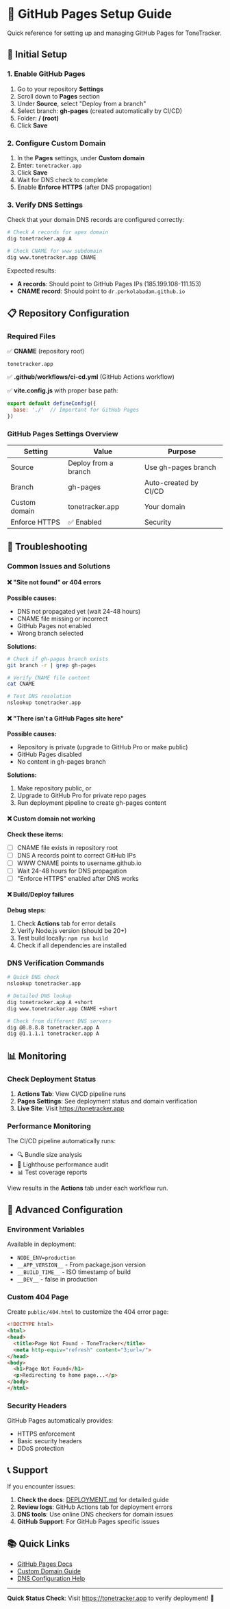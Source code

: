 # 📖 GitHub Pages Setup Guide

Quick reference for setting up and managing GitHub Pages for ToneTracker.

## 🚀 Initial Setup

### 1. Enable GitHub Pages

1. Go to your repository **Settings**
2. Scroll down to **Pages** section
3. Under **Source**, select "Deploy from a branch"
4. Select branch: **gh-pages** (created automatically by CI/CD)
5. Folder: **/ (root)**
6. Click **Save**

### 2. Configure Custom Domain

1. In the **Pages** settings, under **Custom domain**
2. Enter: `tonetracker.app`
3. Click **Save**
4. Wait for DNS check to complete
5. Enable **Enforce HTTPS** (after DNS propagation)

### 3. Verify DNS Settings

Check that your domain DNS records are configured correctly:

```bash
# Check A records for apex domain
dig tonetracker.app A

# Check CNAME for www subdomain  
dig www.tonetracker.app CNAME
```

Expected results:
- **A records**: Should point to GitHub Pages IPs (185.199.108-111.153)
- **CNAME record**: Should point to `dr.porkolabadam.github.io`

## 📋 Repository Configuration

### Required Files

✅ **CNAME** (repository root)
```
tonetracker.app
```

✅ **.github/workflows/ci-cd.yml** (GitHub Actions workflow)

✅ **vite.config.js** with proper base path:
```javascript
export default defineConfig({
  base: './'  // Important for GitHub Pages
})
```

### GitHub Pages Settings Overview

| Setting | Value | Purpose |
|---------|-------|---------|
| Source | Deploy from a branch | Use gh-pages branch |
| Branch | gh-pages | Auto-created by CI/CD |
| Custom domain | tonetracker.app | Your domain |
| Enforce HTTPS | ✅ Enabled | Security |

## 🔧 Troubleshooting

### Common Issues and Solutions

#### ❌ "Site not found" or 404 errors

**Possible causes:**
- DNS not propagated yet (wait 24-48 hours)
- CNAME file missing or incorrect
- GitHub Pages not enabled
- Wrong branch selected

**Solutions:**
```bash
# Check if gh-pages branch exists
git branch -r | grep gh-pages

# Verify CNAME file content
cat CNAME

# Test DNS resolution
nslookup tonetracker.app
```

#### ❌ "There isn't a GitHub Pages site here"

**Possible causes:**
- Repository is private (upgrade to GitHub Pro or make public)
- GitHub Pages disabled
- No content in gh-pages branch

**Solutions:**
1. Make repository public, or
2. Upgrade to GitHub Pro for private repo pages
3. Run deployment pipeline to create gh-pages content

#### ❌ Custom domain not working

**Check these items:**
- [ ] CNAME file exists in repository root
- [ ] DNS A records point to correct GitHub IPs
- [ ] WWW CNAME points to username.github.io
- [ ] Wait 24-48 hours for DNS propagation
- [ ] "Enforce HTTPS" enabled after DNS works

#### ❌ Build/Deploy failures

**Debug steps:**
1. Check **Actions** tab for error details
2. Verify Node.js version (should be 20+)
3. Test build locally: `npm run build`
4. Check if all dependencies are installed

### DNS Verification Commands

```bash
# Quick DNS check
nslookup tonetracker.app

# Detailed DNS lookup
dig tonetracker.app A +short
dig www.tonetracker.app CNAME +short

# Check from different DNS servers
dig @8.8.8.8 tonetracker.app A
dig @1.1.1.1 tonetracker.app A
```

## 📊 Monitoring

### Check Deployment Status

1. **Actions Tab**: View CI/CD pipeline runs
2. **Pages Settings**: See deployment status and domain verification
3. **Live Site**: Visit https://tonetracker.app

### Performance Monitoring

The CI/CD pipeline automatically runs:
- 🔍 Bundle size analysis
- 🚨 Lighthouse performance audit  
- 📊 Test coverage reports

View results in the **Actions** tab under each workflow run.

## 🔧 Advanced Configuration

### Environment Variables

Available in deployment:
- `NODE_ENV=production`
- `__APP_VERSION__` - From package.json version
- `__BUILD_TIME__` - ISO timestamp of build
- `__DEV__` - false in production

### Custom 404 Page

Create `public/404.html` to customize the 404 error page:

```html
<!DOCTYPE html>
<html>
<head>
  <title>Page Not Found - ToneTracker</title>
  <meta http-equiv="refresh" content="3;url=/">
</head>
<body>
  <h1>Page Not Found</h1>
  <p>Redirecting to home page...</p>
</body>
</html>
```

### Security Headers

GitHub Pages automatically provides:
- HTTPS enforcement
- Basic security headers
- DDoS protection

## 📞 Support

If you encounter issues:

1. **Check the docs**: [DEPLOYMENT.md](./DEPLOYMENT.md) for detailed guide
2. **Review logs**: GitHub Actions tab for deployment errors
3. **DNS tools**: Use online DNS checkers for domain issues
4. **GitHub Support**: For GitHub Pages specific issues

## 📚 Quick Links

- [GitHub Pages Docs](https://docs.github.com/en/pages)
- [Custom Domain Guide](https://docs.github.com/en/pages/configuring-a-custom-domain-for-your-github-pages-site)
- [DNS Configuration Help](https://docs.github.com/en/pages/configuring-a-custom-domain-for-your-github-pages-site/managing-a-custom-domain-for-your-github-pages-site)

---

**Quick Status Check**: Visit https://tonetracker.app to verify deployment! 🎉
